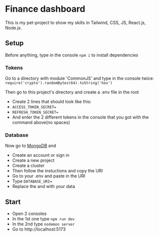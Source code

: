 # Finance dashboard

This is my pet-project to show my skills in Tailwind, CSS, JS, React.js, Node.js.

## Setup

Before anything, type in the console `npm i` to install dependencies

### Tokens

Go to a directory with module 'CommonJS' and type in the console twice: \
`require('crypto').randomBytes(64).toString('hex')` 

Then go to this project's directory and create a .env file in the root 
- Create 2 lines that should look like this: 
- `ACCESS_TOKEN_SECRET=` 
- `REFRESH_TOKEN_SECRET=` 
- And enter the 2 different tokens in the console that you got with the command above(no spaces)

### Database

Now go to [MongoDB](https://www.mongodb.com/) and 
- Create an account or sign in
- Create a new project
- Create a cluster
- Then follow the instuctions and copy the URI
- Go to your .env and paste in the URI
- Type `DATABASE_URI=`
- Replace the <password> and <username> with your data

## Start

- Open 2 consoles
- In the 1st one type `npm run dev`
- In the 2nd type `nodemon server`
- Go to http://localhost:5173

